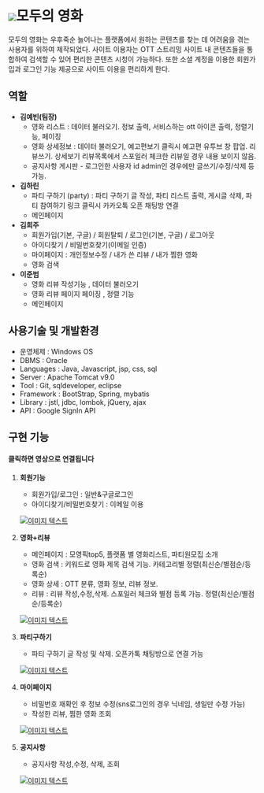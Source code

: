 # ![](https://i.imgur.com/fPhEQur.png)모두의 영화

모두의 영화는 우후죽순 늘어나는 플랫폼에서 원하는 콘텐츠를 찾는 데 어려움을 겪는 사용자를 위하여 제작되었다. 사이트 이용자는 OTT 스트리밍 사이트 내 콘텐츠들을 통합하여 검색할 수 있어 편리한 콘텐츠 시청이 가능하다. 또한 소셜 계정을 이용한 회원가입과 로그인 기능 제공으로 사이트 이용을 편리하게 한다.



## 역할

* **김예빈(팀장)** 
  * 영화 리스트 : 데이터 불러오기. 정보 출력, 서비스하는 ott 아이콘 출력, 정렬기능, 페이징
  * 영화 상세정보 : 데이터 불러오기, 예고편보기 클릭시 예고편 유투브 창 팝업. 리뷰쓰기. 상세보기 리뷰목록에서 스포일러 체크한 리뷰일 경우 내용 보이지 않음.
  * 공지사항 게시판 - 로그인한 사용자 id admin인 경우에만 글쓰기/수정/삭제 등 가능.
* **김하린**
  * 파티 구하기 (party) : 파티 구하기 글 작성, 파티 리스트 출력, 게시글 삭제, 파티 참여하기 링크 클릭시 카카오톡 오픈 채팅방 연결
  * 메인페이지
* **김희주**
  * 회원가입(기본, 구글) / 회원탈퇴 / 로그인(기본, 구글) / 로그아웃
  * 아이디찾기 / 비밀번호찾기(이메일 인증)
  * 마이페이지 : 개인정보수정 / 내가 쓴 리뷰 / 내가 찜한 영화
  * 영화 검색
* **이준범**
  * 영화 리뷰 작성기능 , 데이터 불러오기 
  * 영화 리뷰 페이지 페이징 , 정렬 기능
  * 메인페이지



## 사용기술 및 개발환경

* 운영체제 : Windows OS
* DBMS : Oracle
* Languages : Java, Javascript, jsp, css, sql
* Server : Apache Tomcat v9.0
* Tool : Git, sqldeveloper, eclipse
* Framework : BootStrap, Spring, mybatis
* Library : jstl, jdbc, lombok, jQuery, ajax
* API : Google SignIn API



## 구현 기능

#### 클릭하면 영상으로 연결됩니다

1. **회원기능**

   - 회원가입/로그인 : 일반&구글로그인
   - 아이디찾기/비밀번호찾기 : 이메일 이용

   [![이미지 텍스트](https://i9.ytimg.com/vi/sOZuJkkDMmc/mqdefault.jpg?sqp=CLiiiogG&rs=AOn4CLDepIhvSRXwuBA9jjUR6t10YEJBGg)](https://youtu.be/sOZuJkkDMmc)



2. **영화+리뷰**

   - 메인페이지 : 모영픽top5, 플랫폼 별 영화리스트, 파티원모집 소개
   - 영화 검색 : 키워드로 영화 제목 검색 기능. 카테고리별 정렬(최신순/별점순/등록순)
   - 영화 상세 :  OTT 분류, 영화 정보, 리뷰 정보. 
   - 리뷰 : 리뷰 작성,수정,삭제. 스포일러 체크와 별점 등록 가능. 정렬(최신순/별점순/등록순)

   [![이미지 텍스트](https://i9.ytimg.com/vi_webp/z9gq4oyPlg4/mqdefault.webp?sqp=CLypiogG&rs=AOn4CLB3I4cSa5vaomnpmBmrkVRqfZBXQQ)](https://youtu.be/z9gq4oyPlg4)

   

3. **파티구하기**

   - 파티 구하기 글 작성 및 삭제. 오픈카톡 채팅방으로 연결 가능

   [![이미지 텍스트](https://i9.ytimg.com/vi_webp/E-_50AIfiO0/mqdefault.webp?sqp=CLiiiogG&rs=AOn4CLCheFrNOfoP1N5WK_UWxbeiNh0jwQ)](https://youtu.be/E-_50AIfiO0)



4. **마이페이지**

   - 비밀번호 재확인 후 정보 수정(sns로그인의 경우 닉네임, 생일만 수정 가능)
   - 작성한 리뷰, 찜한 영화 조회

   [![이미지 텍스트](https://i9.ytimg.com/vi/5sB13O32q-U/mqdefault.jpg?sqp=CLiiiogG&rs=AOn4CLDpkkcVsPZEMgQzMYouDiTxKNkyZQ)](https://youtu.be/5sB13O32q-U)

   

5. **공지사항**

   - 공지사항 작성,수정, 삭제, 조회

   [![이미지 텍스트](https://i9.ytimg.com/vi/ycaOLReSJpU/mqdefault.jpg?sqp=CLiiiogG&rs=AOn4CLBKkaw11CSSkJ-Kj5-chpq_uqHWrw)](https://youtu.be/ycaOLReSJpU)
